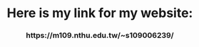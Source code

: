 <h1 align="center">Here is my link for my website:</h1>
<h3 align="center">https://m109.nthu.edu.tw/~s109006239/</h3>
